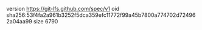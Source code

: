 version https://git-lfs.github.com/spec/v1
oid sha256:53f4fa2a961b3252f5dca359efc11772f99a45b7800a774702d724962a04aa99
size 6790
